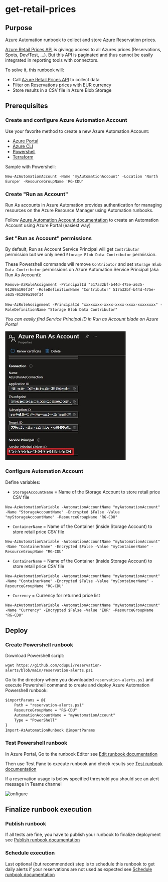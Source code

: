 # get-retail-prices
## Purpose
Azure Automation runbook to collect and store Azure Reservation prices.

[Azure Retail Prices API](https://docs.microsoft.com/en-us/rest/api/cost-management/retail-prices/azure-retail-prices) is givingg access to all Azures prices (Reservations, Spots, Dev/Test, ...). But this API is paginated and thus cannot be easily integrated in reporting tools with connectors.

To solve it, this runbook will:
 - Call [Azure Retail Prices API](https://docs.microsoft.com/en-us/rest/api/cost-management/retail-prices/azure-retail-prices) to collect data
 - Filter on Reservations prices with EUR currency
 - Store results in a CSV file in Azure Blob Storage  

## Prerequisites
### Create and configure Azure Automation Account
Use your favorite method to create a new Azure Automation Account:
- [Azure Portal](https://docs.microsoft.com/en-us/azure/automation/automation-create-standalone-account?tabs=azureportal#create-a-new-automation-account-in-the-azure-portal) 
- [Azure CLI](https://docs.microsoft.com/fr-fr/cli/azure/automation/account?view=azure-cli-latest#az-automation-account-create)
- [Powershell](https://docs.microsoft.com/en-us/powershell/module/az.automation/new-azautomationaccount?view=azps-7.2.0)
- [Terraform](https://registry.terraform.io/providers/hashicorp/azurerm/latest/docs/resources/automation_account) 

Sample with Powershell:
```console
New-AzAutomationAccount -Name 'myAutomationAccount' -Location 'North Europe' -ResourceGroupName 'RG-CDU'
```

### Create "Run as Account"
Run As accounts in Azure Automation provides authentication for managing resources on the Azure Resource Manager using Automation runbooks.

Follow [Azure Automation Account documentation](https(https://docs.microsoft.com/en-us/azure/automatiocreate-run-as-account#create-account-in-azu)re-portal) to create an Automation Account using Azure Portal (easiest way) 

### Set "Run as Account" permissions
By default, Run as Account Service Principal will get `Contributor` permission but we only need `Storage Blob Data Contributor` permission.

These Powershell commands will remove `Contributor` and set `Storage Blob Data Contributor` permissions on Azure Automation Service Principal (aka Run As Account):
```console
Remove-AzRoleAssignment -PrincipalId "517a32bf-b44d-475e-a635-91209a190f34" -RoleDefinitionName "Contributor" 517a32bf-b44d-475e-a635-91209a190f34

New-AzRoleAssignment -PrincipalId "xxxxxxxx-xxxx-xxxx-xxxx-xxxxxxxx" -RoleDefinitionName "Storage Blob Data Contributor"
```

*You can easily find Service Principal ID in Run as Account blade on Azure Portal*

![onfigure](images/run_as_account_spn.jpg)

### Configure Automation Account 
Define variables:
 - `StorageAccountName` = Name of the Storage Account to store retail price CSV file 
```console 
New-AzAutomationVariable -AutomationAccountName "myAutomationAccount" -Name "StorageAccountName" -Encrypted $False -Value "myStorageAccountName" -ResourceGroupName "RG-CDU"
```
 - `ContainerName` = Name of the Container (inside Storage Account) to store retail price CSV file 
```console
New-AzAutomationVariable -AutomationAccountName "myAutomationAccount" -Name "ContainerName" -Encrypted $False -Value "myContainerName" -ResourceGroupName "RG-CDU"
```
 - `ContainerName` = Name of the Container (inside Storage Account) to store retail price CSV file 
```console
New-AzAutomationVariable -AutomationAccountName "myAutomationAccount" -Name "ContainerName" -Encrypted $False -Value "myContainerName" -ResourceGroupName "RG-CDU"
```
 - `Currency` = Currency for returned price list  
```console
New-AzAutomationVariable -AutomationAccountName "myAutomationAccount" -Name "Currency" -Encrypted $False -Value "EUR" -ResourceGroupName "RG-CDU"
```

## Deploy
### Create Powershell runbook
Download Powershell script:
```console
wget https://github.com/cdupui/reservation-alerts/blob/main/reservation-alerts.ps1   
```

Go to the directory where you downloaded `reservation-alerts.ps1` and execute Powershell command to create and deploy Azure Automation Powershell runbook: 
```console
$importParams = @{
    Path = "reservation-alerts.ps1"
    ResourceGroupName = "RG-CDU"
    AutomationAccountName = "myAutomationAccount"
    Type = "PowerShell"
}
Import-AzAutomationRunbook @importParams
```
### Test Powershell runbook
In Azure Portal, Go to the runbook Editor see [Edit runbook documentation](https://docs.microsoft.com/en-us/azure/automation/automation-edit-textual-runbook#edit-a-runbook-with-the-azure-portal)  

Then use Test Pane to execute runbook and check results see [Test runbook documentation](https://docs.microsoft.com/en-us/azure/automation/manage-runbooks#test-a-runbook) 

If a reservation usage is below specified threshold you should see an alert message in Teams channel

![onfigure](images/reservation-alert.jpg)

## Finalize runbook execution
### Publish runbook
If all tests are fine, you have to publish your runbook to finalize deployment see [Publish runbook documentation](https://docs.microsoft.com/en-us/azure/automation/manage-runbooks#publish-a-runbook)  

### Schedule execution
Last optional (but recommended) step is to schedule this runbook to get daily alerts if your reservations are not used as expected see [Schedule runbook documentation](https://docs.microsoft.com/en-us/azure/automation/manage-runbooks#schedule-a-runbook-in-the-azure-portal) 
